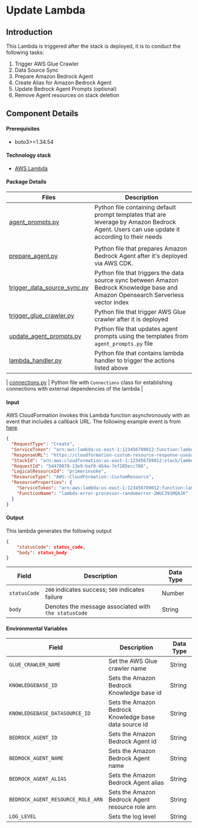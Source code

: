 # Update Lambda

## Introduction

This Lambda is triggered after the stack is deployed, it is to conduct the following tasks:

1. Trigger AWS Glue Crawler
2. Data Source Sync
3. Prepare Amazon Bedrock Agent
4. Create Alias for Amazon Bedrock Agent
5. Update Bedrock Agent Prompts (optional)
6. Remove Agent resources on stack deletion

## Component Details

#### Prerequisites

- boto3>=1.34.54

#### Technology stack

- [AWS Lambda](https://aws.amazon.com/lambda/)

#### Package Details

| Files                                                      | Description                                                                                                                                                                                                                                                                                              |
| ---------------------------------------------------------- | -------------------------------------------------------------------------------------------------------------------------------------------------------------------------------------------------------------------------------------------------------------------------------------------------------- |
| [agent_prompts.py](agent_prompts.py)                       | Python file containing default prompt templates that are leverage by Amazon Bedrock Agent. Users can use update it according to their needs                                                                                                                                                              |
                                           |
| [prepare_agent.py](prepare_agent.py)                       | Python file that prepares Amazon Bedrock Agent after it's deployed via AWS CDK.                                                                                                                                                                                                                          |
| [trigger_data_source_sync.py](trigger_data_source_sync.py) | Python file that triggers the data source sync between Amazon Bedrock Knowledge base and Amazon Opensearch Serverless vector index                                                                                                                                                                       |
| [trigger_glue_crawler.py](trigger_glue_crawler.py)         | Python file that trigger AWS Glue crawler after it is deployed                                                                                                                                                                                                                                           |
| [update_agent_prompts.py](update_agent_prompts.py)         | Python file that updates agent prompts using the templates from `agent_prompts.py` file                                                                                                                                                                                                                  |
| [lambda_handler.py](lambda_handler.py)                     | Python file that contains lambda handler to trigger the actions listed above                                                                                                                                                                                                                            |

| [connections.py](connections.py)                           | Python file with `Connections` class for establishing connections with external dependencies of the lambda                                                                                                                                                                                               |

#### Input

AWS CloudFormation invokes this Lambda function asynchronously with an event that includes a callback URL. The following example event is from [here](https://docs.aws.amazon.com/lambda/latest/dg/services-cloudformation.html).

```json
{
  "RequestType": "Create",
  "ServiceToken": "arn:aws:lambda:us-east-1:123456789012:function:lambda-error-processor-primer-14ROR2T3JKU66",
  "ResponseURL": "https://cloudformation-custom-resource-response-useast1.s3-us-east-1.amazonaws.com/***",
  "StackId": "arn:aws:cloudformation:us-east-1:123456789012:stack/lambda-error-processor/1134083a-2608-1e91-9897-022501a2c456",
  "RequestId": "5d478078-13e9-baf0-464a-7ef285ecc786",
  "LogicalResourceId": "primerinvoke",
  "ResourceType": "AWS::CloudFormation::CustomResource",
  "ResourceProperties": {
    "ServiceToken": "arn:aws:lambda:us-east-1:123456789012:function:lambda-error-processor-primer-14ROR2T3JKU66",
    "FunctionName": "lambda-error-processor-randomerror-ZWUC391MQAJK"
  }
}
```

#### Output

This lambda generates the following output

```json
{
    "statusCode": status_code,
    "body": status_body
}
```

| Field        | Description                                          | Data Type |
| ------------ | ---------------------------------------------------- | --------- |
| `statusCode` | `200` indicates success; `500` indicates failure     | Number    |
| `body`       | Denotes the message associated with `the statusCode` | String    |

#### Environmental Variables

| Field                             | Description                                           | Data Type |
| --------------------------------- | ----------------------------------------------------- | --------- |
| `GLUE_CRAWLER_NAME`               | Set the AWS Glue crawler name                         | String    |
| `KNOWLEDGEBASE_ID`                | Sets the Amazon Bedrock Knowledge base id             | String    |
| `KNOWLEDGEBASE_DATASOURCE_ID`     | Sets the Amazon Bedrock Knowledge base data source id | String    |
| `BEDROCK_AGENT_ID`                | Sets the Amazon Bedrock Agent id                      | String    |
| `BEDROCK_AGENT_NAME`              | Sets the Amazon Bedrock Agent name                    | String    |
| `BEDROCK_AGENT_ALIAS`             | Sets the Amazon Bedrock Agent alias                   | String    |
| `BEDROCK_AGENT_RESOURCE_ROLE_ARN` | Sets the Amazon Bedrock Agent resource role arn       | String    |
| `LOG_LEVEL`                       | Sets the log level                                    | String    |
